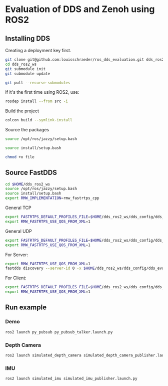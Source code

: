 # Evaluation of DDS and Zenoh using ROS2

## Installing DDS

Creating a deployment key first.

```bash
git clone git@github.com:louisschraeder/ros_dds_evaluation.git dds_ros2_ws
cd dds_ros2_ws
git submodule init
git submodule update
```

```bash
git pull --recurse-submodules
```

If it's the first time using ROS2, use:

```bash
rosdep install --from src -i
```

Build the project

```bash
colcon build --symlink-install
```

Source the packages

```bash
source /opt/ros/jazzy/setup.bash
```

```bash
source install/setup.bash
```

```bash
chmod +x file
```

## Source FastDDS

```bash
cd $HOME/dds_ros2_ws
source /opt/ros/jazzy/setup.bash
source install/setup.bash
export RMW_IMPLEMENTATION=rmw_fastrtps_cpp
```
General TCP
```bash
export FASTRTPS_DEFAULT_PROFILES_FILE=$HOME/dds_ros2_ws/dds_config/dds_evaluation_tcp_config.xml
export RMW_FASTRTPS_USE_QOS_FROM_XML=1
```

General UDP
```bash
export FASTRTPS_DEFAULT_PROFILES_FILE=$HOME/dds_ros2_ws/dds_config/dds_evaluation_udp_config.xml
export RMW_FASTRTPS_USE_QOS_FROM_XML=1
```

For Server:
```bash
export RMW_FASTRTPS_USE_QOS_FROM_XML=1
fastdds discovery --server-id 0 -x $HOME/dds_ros2_ws/dds_config/dds_evaluation_server_config.xml 
```

For Client:
```bash
export FASTRTPS_DEFAULT_PROFILES_FILE=$HOME/dds_ros2_ws/dds_config/dds_evaluation_client_config.xml
export RMW_FASTRTPS_USE_QOS_FROM_XML=1
```

## Run example

### Demo

```bash
ros2 launch py_pubsub py_pubsub_talker.launch.py
```

### Depth Camera

```bash
ros2 launch simulated_depth_camera simulated_depth_camera_publisher.launch.py 
```

### IMU

```bash
ros2 launch simulated_imu simulated_imu_publisher.launch.py 
```

```bash

```